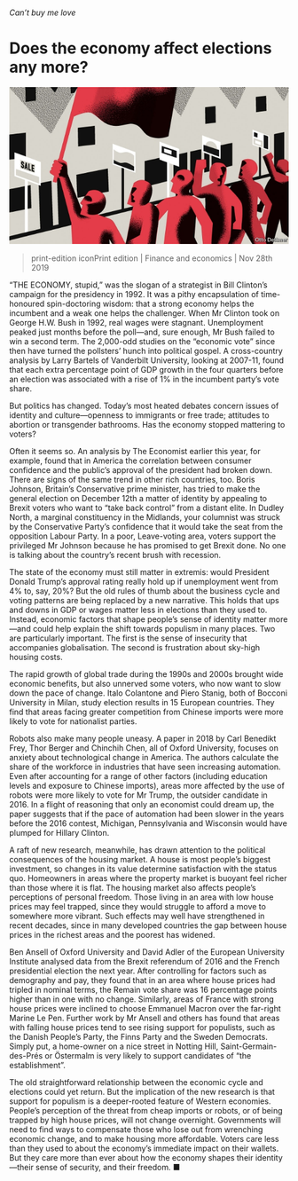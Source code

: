 ###### Can’t buy me love

# Does the economy affect elections any more? 

![image](images/20191130_FND000_1.jpg) 

> print-edition iconPrint edition | Finance and economics | Nov 28th 2019 

“THE ECONOMY, stupid,” was the slogan of a strategist in Bill Clinton’s campaign for the presidency in 1992. It was a pithy encapsulation of time-honoured spin-doctoring wisdom: that a strong economy helps the incumbent and a weak one helps the challenger. When Mr Clinton took on George H.W. Bush in 1992, real wages were stagnant. Unemployment peaked just months before the poll—and, sure enough, Mr Bush failed to win a second term. The 2,000-odd studies on the “economic vote” since then have turned the pollsters’ hunch into political gospel. A cross-country analysis by Larry Bartels of Vanderbilt University, looking at 2007-11, found that each extra percentage point of GDP growth in the four quarters before an election was associated with a rise of 1% in the incumbent party’s vote share. 

But politics has changed. Today’s most heated debates concern issues of identity and culture—openness to immigrants or free trade; attitudes to abortion or transgender bathrooms. Has the economy stopped mattering to voters? 

Often it seems so. An analysis by The Economist earlier this year, for example, found that in America the correlation between consumer confidence and the public’s approval of the president had broken down. There are signs of the same trend in other rich countries, too. Boris Johnson, Britain’s Conservative prime minister, has tried to make the general election on December 12th a matter of identity by appealing to Brexit voters who want to “take back control” from a distant elite. In Dudley North, a marginal constituency in the Midlands, your columnist was struck by the Conservative Party’s confidence that it would take the seat from the opposition Labour Party. In a poor, Leave-voting area, voters support the privileged Mr Johnson because he has promised to get Brexit done. No one is talking about the country’s recent brush with recession. 

The state of the economy must still matter in extremis: would President Donald Trump’s approval rating really hold up if unemployment went from 4% to, say, 20%? But the old rules of thumb about the business cycle and voting patterns are being replaced by a new narrative. This holds that ups and downs in GDP or wages matter less in elections than they used to. Instead, economic factors that shape people’s sense of identity matter more—and could help explain the shift towards populism in many places. Two are particularly important. The first is the sense of insecurity that accompanies globalisation. The second is frustration about sky-high housing costs. 

The rapid growth of global trade during the 1990s and 2000s brought wide economic benefits, but also unnerved some voters, who now want to slow down the pace of change. Italo Colantone and Piero Stanig, both of Bocconi University in Milan, study election results in 15 European countries. They find that areas facing greater competition from Chinese imports were more likely to vote for nationalist parties. 

Robots also make many people uneasy. A paper in 2018 by Carl Benedikt Frey, Thor Berger and Chinchih Chen, all of Oxford University, focuses on anxiety about technological change in America. The authors calculate the share of the workforce in industries that have seen increasing automation. Even after accounting for a range of other factors (including education levels and exposure to Chinese imports), areas more affected by the use of robots were more likely to vote for Mr Trump, the outsider candidate in 2016. In a flight of reasoning that only an economist could dream up, the paper suggests that if the pace of automation had been slower in the years before the 2016 contest, Michigan, Pennsylvania and Wisconsin would have plumped for Hillary Clinton. 

A raft of new research, meanwhile, has drawn attention to the political consequences of the housing market. A house is most people’s biggest investment, so changes in its value determine satisfaction with the status quo. Homeowners in areas where the property market is buoyant feel richer than those where it is flat. The housing market also affects people’s perceptions of personal freedom. Those living in an area with low house prices may feel trapped, since they would struggle to afford a move to somewhere more vibrant. Such effects may well have strengthened in recent decades, since in many developed countries the gap between house prices in the richest areas and the poorest has widened. 

Ben Ansell of Oxford University and David Adler of the European University Institute analysed data from the Brexit referendum of 2016 and the French presidential election the next year. After controlling for factors such as demography and pay, they found that in an area where house prices had tripled in nominal terms, the Remain vote share was 16 percentage points higher than in one with no change. Similarly, areas of France with strong house prices were inclined to choose Emmanuel Macron over the far-right Marine Le Pen. Further work by Mr Ansell and others has found that areas with falling house prices tend to see rising support for populists, such as the Danish People’s Party, the Finns Party and the Sweden Democrats. Simply put, a home-owner on a nice street in Notting Hill, Saint-Germain-des-Prés or Östermalm is very likely to support candidates of “the establishment”. 

The old straightforward relationship between the economic cycle and elections could yet return. But the implication of the new research is that support for populism is a deeper-rooted feature of Western economies. People’s perception of the threat from cheap imports or robots, or of being trapped by high house prices, will not change overnight. Governments will need to find ways to compensate those who lose out from wrenching economic change, and to make housing more affordable. Voters care less than they used to about the economy’s immediate impact on their wallets. But they care more than ever about how the economy shapes their identity—their sense of security, and their freedom. ■ 

